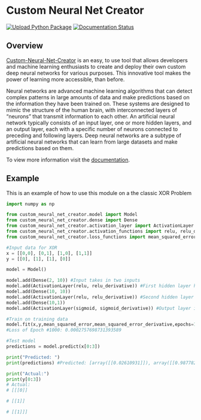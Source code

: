 # Custom Neural Net Creator
[![Upload Python Package](https://github.com/YogeshSeeni/NeuralNetworkModule/actions/workflows/python-publish.yml/badge.svg)](https://pypi.org/project/custom-neural-net-creator/)
[![Documentation Status](https://readthedocs.org/projects/custom-neural-net-creator/badge/?version=latest)](https://custom-neural-net-creator.readthedocs.io/en/latest/?badge=latest)
## Overview

[Custom-Neural-Net-Creator](https://pypi.org/project/custom-neural-net-creator/) is an easy, to use tool that allows developers and machine learning enthusiasts to create and deploy their own custom deep neural networks for various purposes. This innovative tool makes the power of learning more accessible, than before.

Neural networks are advanced machine learning algorithms that can detect complex patterns in large amounts of 
data and make predictions based on the information they have been trained on. 
These systems are designed to mimic the structure of the human brain, with interconnected layers of 
“neurons” that transmit information to each other. 
An artificial neural network typically consists of an input layer, 
one or more hidden layers, and an output layer, each with a specific number of neurons connected to 
preceding and following layers. Deep neural networks are a subtype of artificial neural networks 
that can learn from large datasets and make predictions based on them.

To view more information visit the [documentation](https://custom-neural-net-creator.readthedocs.io/en/latest/).

## Example

This is an example of how to use this module on a the classic XOR Problem

```python
import numpy as np

from custom_neural_net_creator.model import Model
from custom_neural_net_creator.dense import Dense
from custom_neural_net_creator.activation_layer import ActivationLayer
from custom_neural_net_creator.activation_functions import relu, relu_derivative, sigmoid, sigmoid_derivative, tanh, tanh_prime
from custom_neural_net_creator.loss_functions import mean_squared_error, mean_squared_error_derivative

#Input data for XOR
x = [[0,0], [0,1], [1,0], [1,1]]
y = [[0], [1], [1], [0]]

model = Model()

model.add(Dense(2, 10)) #Input takes in two inputs
model.add(ActivationLayer(relu, relu_derivative)) #First hidden layer has 10 neurons and uses RELU
model.add(Dense(10, 10))
model.add(ActivationLayer(relu, relu_derivative)) #Second hidden layer has 10 neurons and uses RELU
model.add(Dense(10,1))
model.add(ActivationLayer(sigmoid, sigmoid_derivative)) #Output layer is one neuron with Sigmoid as activation

#Train on training data
model.fit(x,y,mean_squared_error,mean_squared_error_derivative,epochs=1000,learning_rate=0.1,verbosity=3)
#Loss of Epoch #1000: 0.0002757698731393589

#Test model
predictions = model.predict(x[0:3])

print("Predicted: ")
print(predictions) #Predicted: [array([[0.02610931]]), array([[0.98778214]]), array([[0.9873547]])]

print("Actual:")
print(y[0:3])
# Actual:
# [[[0]]

# [[1]]

# [[1]]]
```